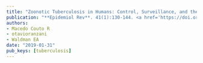 ```yaml
---
title: "Zoonotic Tuberculosis in Humans: Control, Surveillance, and the One Health Approach"
publication: "**Epidemiol Rev**. 41(1):130-144. <a href='https://doi.org/10.1093/epirev/mxz002' target='_blank' rel='noopener noreferrer'>10.1093/epirev/mxz002</a>"
authors:
- Macedo Couto R
- otavioranzani
- Waldman EA
date: "2019-01-31"
pub_keys: [tuberculosis]
---
```


